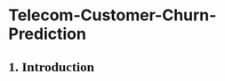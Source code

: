 # Telecom-Customer-Churn-Prediction

<a id = "1" > </a> 
## <span style="font-family:serif; font-size:24px;"> 1. Introduction </span> 
  <a id = "introduction" > </a>
